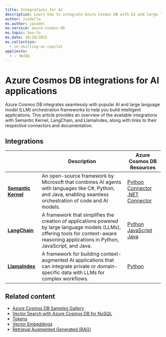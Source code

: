 ```yaml
---
title: Integrations for AI
description: Learn how to integrate Azure Cosmos DB with AI and large language model (LLM) orchestration frameworks like Semantic Kernel, LangChain, and LlamaIndex for building intelligent applications.
author: jcodella
ms.author: jacodel
ms.service: azure-cosmos-db
ms.topic: how-to
ms.date: 10/20/2025
ms.collection:
  - ce-skilling-ai-copilot
appliesto:
  - ✅ NoSQL
---
```


# Azure Cosmos DB integrations for AI applications

Azure Cosmos DB integrates seamlessly with popular AI and large language model (LLM) orchestration frameworks to help you build intelligent applications. This article provides an overview of the available integrations with Semantic Kernel, LangChain, and LlamaIndex, along with links to their respective connectors and documentation.

## Integrations

| | Description | Azure Cosmos DB Resources | 
| --- | --- | --- |
| **[Semantic Kernel](https://github.com/microsoft/semantic-kernel)** | An open-source framework by Microsoft that combines AI agents with languages like C#, Python, and Java, enabling seamless orchestration of code and AI models. | [Python Connector](/semantic-kernel/concepts/vector-store-connectors/out-of-the-box-connectors/azure-cosmosdb-nosql-connector?pivots=programming-language-python) <br> [.NET Connector](/semantic-kernel/concepts/vector-store-connectors/out-of-the-box-connectors/azure-cosmosdb-nosql-connector?pivots=programming-language-csharp) |
| **[LangChain](https://www.langchain.com/)** | A framework that simplifies the creation of applications powered by large language models (LLMs), offering tools for context-aware reasoning applications in Python, JavaScript, and Java. | [Python](https://python.langchain.com/docs/integrations/vectorstores/azure_cosmos_db_no_sql/) <br> [JavaScript](https://js.langchain.com/docs/integrations/vectorstores/azure_cosmosdb_nosql/) <br> [Java](https://docs.langchain4j.dev/integrations/embedding-stores/azure-cosmos-nosql/) | 
| **[LlamaIndex](https://www.llamaindex.ai/)** | A framework for building context-augmented AI applications that can integrate private or domain-specific data with LLMs for complex workflows. | [Python](https://docs.llamaindex.ai/en/stable/examples/vector_stores/AzureCosmosDBNoSqlDemo/) |

## Related content

- [Azure Cosmos DB Samples Gallery](https://aka.ms/AzureCosmosDB/Gallery)
- [Vector Search with Azure Cosmos DB for NoSQL](vector-search-overview.md)
- [Tokens](tokens.md)
- [Vector Embeddings](vector-embeddings.md)
- [Retrieval Augmented Generated (RAG)](rag.md)
